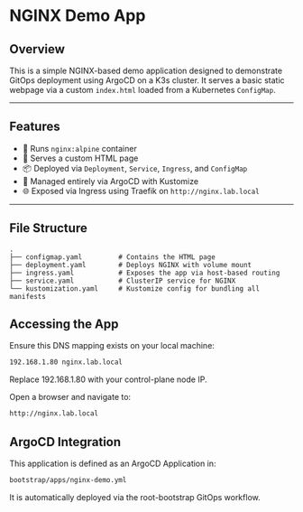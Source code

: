 # NGINX Demo App

## Overview

This is a simple NGINX-based demo application designed to demonstrate GitOps deployment using ArgoCD on a K3s cluster. It serves a basic static webpage via a custom `index.html` loaded from a Kubernetes `ConfigMap`.

---

## Features

- 🐳 Runs `nginx:alpine` container
- 📄 Serves a custom HTML page
- 📦 Deployed via `Deployment`, `Service`, `Ingress`, and `ConfigMap`
- 🔁 Managed entirely via ArgoCD with Kustomize
- 🌐 Exposed via Ingress using Traefik on `http://nginx.lab.local`

---

## File Structure

```text
.
├── configmap.yaml         # Contains the HTML page
├── deployment.yaml        # Deploys NGINX with volume mount
├── ingress.yaml           # Exposes the app via host-based routing
├── service.yaml           # ClusterIP service for NGINX
└── kustomization.yaml     # Kustomize config for bundling all manifests
```

## Accessing the App

Ensure this DNS mapping exists on your local machine:

```bash
192.168.1.80 nginx.lab.local
```
Replace 192.168.1.80 with your control-plane node IP.

Open a browser and navigate to:
```bash
http://nginx.lab.local
```
## ArgoCD Integration

This application is defined as an ArgoCD Application in:
```bash
bootstrap/apps/nginx-demo.yml
```
It is automatically deployed via the root-bootstrap GitOps workflow.
